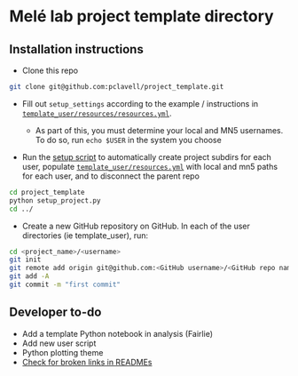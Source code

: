 # Melé lab project template directory


## Installation instructions

* Clone this repo

```bash
git clone git@github.com:pclavell/project_template.git
```

* Fill out `setup_settings` according to the example / instructions in [`template_user/resources/resources.yml`](template_user/resources/resources.yml).
  - As part of this, you must determine your local and MN5 usernames. To do so, run `echo $USER` in the system you choose


* Run the [setup script](setup_project.py) to automatically create project subdirs for each user, populate [`template_user/resources.yml`](template_user/resources/resources.yml) with local and mn5 paths for each user, and to disconnect the parent repo

```bash
cd project_template
python setup_project.py
cd ../
```

* Create a new GitHub repository on GitHub. In each of the user directories (ie template_user), run:
```bash
cd <project_name>/<username>
git init
git remote add origin git@github.com:<GitHub username>/<GitHub repo name>.git
git add -A
git commit -m "first commit"
```

## Developer to-do

* Add a template Python notebook in analysis (Fairlie)
* Add new user script
* Python plotting theme
* [Check for broken links in READMEs](https://github.com/tcort/github-action-markdown-link-check)
